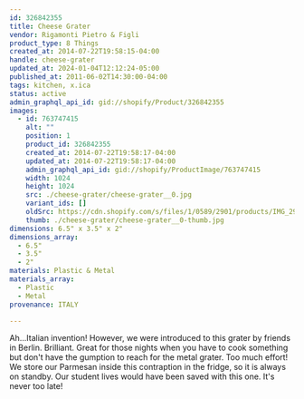 ```yaml
---
id: 326842355
title: Cheese Grater
vendor: Rigamonti Pietro & Figli
product_type: 8 Things
created_at: 2014-07-22T19:58:15-04:00
handle: cheese-grater
updated_at: 2024-01-04T12:12:24-05:00
published_at: 2011-06-02T14:30:00-04:00
tags: kitchen, x.ica
status: active
admin_graphql_api_id: gid://shopify/Product/326842355
images:
  - id: 763747415
    alt: ""
    position: 1
    product_id: 326842355
    created_at: 2014-07-22T19:58:17-04:00
    updated_at: 2014-07-22T19:58:17-04:00
    admin_graphql_api_id: gid://shopify/ProductImage/763747415
    width: 1024
    height: 1024
    src: ./cheese-grater/cheese-grater__0.jpg
    variant_ids: []
    oldSrc: https://cdn.shopify.com/s/files/1/0589/2901/products/IMG_2967.jpeg?v=1406073497
    thumb: ./cheese-grater/cheese-grater__0-thumb.jpg
dimensions: 6.5" x 3.5" x 2"
dimensions_array:
  - 6.5"
  - 3.5"
  - 2"
materials: Plastic & Metal
materials_array:
  - Plastic
  - Metal
provenance: ITALY

---
```


Ah...Italian invention! However, we were introduced to this grater by friends in Berlin. Brilliant. Great for those nights when you have to cook something but don't have the gumption to reach for the metal grater. Too much effort! We store our Parmesan inside this contraption in the fridge, so it is always on standby. Our student lives would have been saved with this one. It's never too late!
